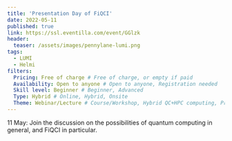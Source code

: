 ```yaml
---
title: 'Presentation Day of FiQCI'
date: 2022-05-11
published: true
link: https://ssl.eventilla.com/event/GGlzk
header:
  teaser: /assets/images/pennylane-lumi.png
tags:
  - LUMI
  - Helmi
filters:
  Pricing: Free of charge # Free of charge, or empty if paid
  Availability: Open to anyone # Open to anyone, Registration needed
  Skill level: Beginner # Beginner, Advanced
  Type: Hybrid # Online, Hybrid, Onsite
  Theme: Webinar/Lecture # Course/Workshop, Hybrid QC+HPC computing, Programming, Webinar/Lecture
---
```

11 May: Join the discussion on the possibilities of quantum computing in general, and FiQCI in particular.
